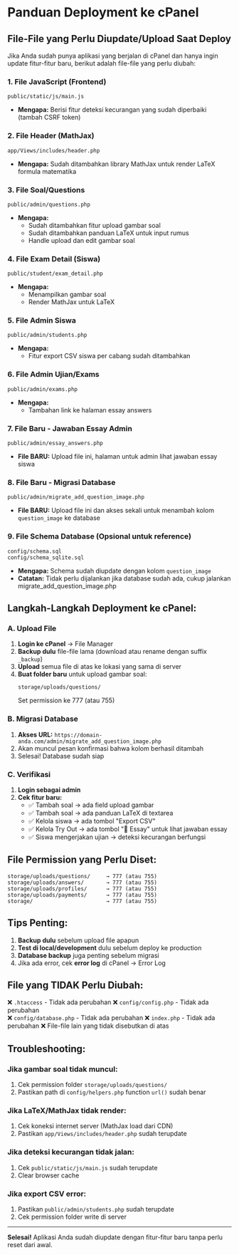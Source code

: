 # Panduan Deployment ke cPanel

## File-File yang Perlu Diupdate/Upload Saat Deploy

Jika Anda sudah punya aplikasi yang berjalan di cPanel dan hanya ingin update fitur-fitur baru, berikut adalah file-file yang perlu diubah:

### 1. File JavaScript (Frontend)
```
public/static/js/main.js
```
- **Mengapa:** Berisi fitur deteksi kecurangan yang sudah diperbaiki (tambah CSRF token)

### 2. File Header (MathJax)
```
app/Views/includes/header.php
```
- **Mengapa:** Sudah ditambahkan library MathJax untuk render LaTeX formula matematika

### 3. File Soal/Questions
```
public/admin/questions.php
```
- **Mengapa:** 
  - Sudah ditambahkan fitur upload gambar soal
  - Sudah ditambahkan panduan LaTeX untuk input rumus
  - Handle upload dan edit gambar soal

### 4. File Exam Detail (Siswa)
```
public/student/exam_detail.php
```
- **Mengapa:** 
  - Menampilkan gambar soal
  - Render MathJax untuk LaTeX

### 5. File Admin Siswa
```
public/admin/students.php
```
- **Mengapa:** 
  - Fitur export CSV siswa per cabang sudah ditambahkan

### 6. File Admin Ujian/Exams
```
public/admin/exams.php
```
- **Mengapa:** 
  - Tambahan link ke halaman essay answers

### 7. File Baru - Jawaban Essay Admin
```
public/admin/essay_answers.php
```
- **File BARU:** Upload file ini, halaman untuk admin lihat jawaban essay siswa

### 8. File Baru - Migrasi Database
```
public/admin/migrate_add_question_image.php
```
- **File BARU:** Upload file ini dan akses sekali untuk menambah kolom `question_image` ke database

### 9. File Schema Database (Opsional untuk reference)
```
config/schema.sql
config/schema_sqlite.sql
```
- **Mengapa:** Schema sudah diupdate dengan kolom `question_image`
- **Catatan:** Tidak perlu dijalankan jika database sudah ada, cukup jalankan migrate_add_question_image.php

## Langkah-Langkah Deployment ke cPanel:

### A. Upload File
1. **Login ke cPanel** → File Manager
2. **Backup dulu** file-file lama (download atau rename dengan suffix `_backup`)
3. **Upload** semua file di atas ke lokasi yang sama di server
4. **Buat folder baru** untuk upload gambar soal: 
   ```
   storage/uploads/questions/
   ```
   Set permission ke 777 (atau 755)

### B. Migrasi Database
1. **Akses URL:** `https://domain-anda.com/admin/migrate_add_question_image.php`
2. Akan muncul pesan konfirmasi bahwa kolom berhasil ditambah
3. Selesai! Database sudah siap

### C. Verifikasi
1. **Login sebagai admin**
2. **Cek fitur baru:**
   - ✅ Tambah soal → ada field upload gambar
   - ✅ Tambah soal → ada panduan LaTeX di textarea
   - ✅ Kelola siswa → ada tombol "Export CSV"
   - ✅ Kelola Try Out → ada tombol "📝 Essay" untuk lihat jawaban essay
   - ✅ Siswa mengerjakan ujian → deteksi kecurangan berfungsi

## File Permission yang Perlu Diset:

```
storage/uploads/questions/     → 777 (atau 755)
storage/uploads/answers/       → 777 (atau 755)
storage/uploads/profiles/      → 777 (atau 755)
storage/uploads/payments/      → 777 (atau 755)
storage/                       → 777 (atau 755)
```

## Tips Penting:

1. **Backup dulu** sebelum upload file apapun
2. **Test di local/development** dulu sebelum deploy ke production
3. **Database backup** juga penting sebelum migrasi
4. Jika ada error, cek **error log** di cPanel → Error Log

## File yang TIDAK Perlu Diubah:

❌ `.htaccess` - Tidak ada perubahan
❌ `config/config.php` - Tidak ada perubahan  
❌ `config/database.php` - Tidak ada perubahan
❌ `index.php` - Tidak ada perubahan
❌ File-file lain yang tidak disebutkan di atas

## Troubleshooting:

### Jika gambar soal tidak muncul:
1. Cek permission folder `storage/uploads/questions/`
2. Pastikan path di `config/helpers.php` function `url()` sudah benar

### Jika LaTeX/MathJax tidak render:
1. Cek koneksi internet server (MathJax load dari CDN)
2. Pastikan `app/Views/includes/header.php` sudah terupdate

### Jika deteksi kecurangan tidak jalan:
1. Cek `public/static/js/main.js` sudah terupdate
2. Clear browser cache

### Jika export CSV error:
1. Pastikan `public/admin/students.php` sudah terupdate
2. Cek permission folder write di server

---

**Selesai!** Aplikasi Anda sudah diupdate dengan fitur-fitur baru tanpa perlu reset dari awal.
